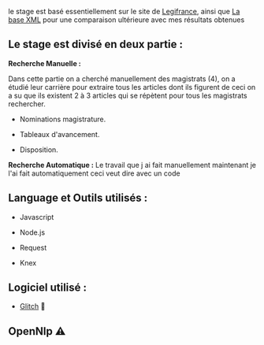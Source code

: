 le stage est basé essentiellement sur le site de [Legifrance](https://www.legifrance.gouv.fr/), ainsi que [La base XML]( https://www.steinertriples.fr/ncohen/data/nominations_JORF/) pour une comparaison ultérieure avec mes résultats obtenues 

Le stage est divisé en deux partie :
  ------------------------------------

**Recherche Manuelle :**

Dans cette partie on a cherché manuellement des magistrats (4), on a étudié leur carrière pour extraire tous les articles dont ils figurent de ceci on a su que ils existent 2 à 3 articles qui se répètent pour tous les magistrats rechercher.

- Nominations magistrature.

- Tableaux d'avancement.

- Disposition.


**Recherche Automatique :**
Le travail que j ai fait manuellement maintenant je l'ai fait automatiquement ceci veut dire avec un code 


## Language et Outils utilisés :
 
- Javascript

- Node.js

- Request

- Knex


## Logiciel utilisé :

- [Glitch](https://glitch.com) :flags:





## OpenNlp :warning:
